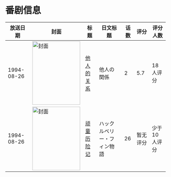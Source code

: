 # 番剧信息

|放送日期|封面|标题|日文标题|话数|评分|评分人数|
|---|---|---|---|---|---|---|
|1994-08-26|<img src="https://lain.bgm.tv/pic/cover/c/7a/c6/78050_J7TL1.jpg" alt="封面" style="width:150px;height:200px;object-fit:cover;">|[他人的关系](https://bangumi.tv/subject/78050)|他人の関係|2|5.7|18人评分|
|1994-08-26|<img src="https://lain.bgm.tv/pic/cover/c/af/5d/398263_12fF5.jpg" alt="封面" style="width:150px;height:200px;object-fit:cover;">|[顽童历险记](https://bangumi.tv/subject/398263)|ハックルベリー・フィン物語|26|暂无评分|少于10人评分|
